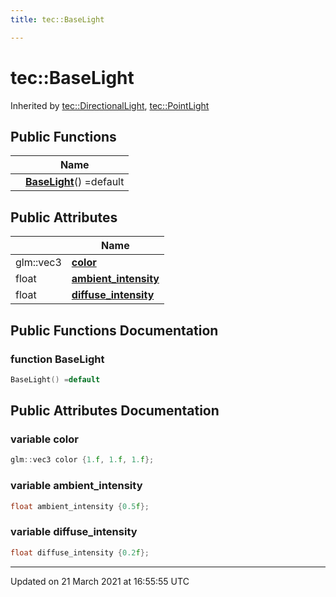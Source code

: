 ```yaml
---
title: tec::BaseLight

---
```


# tec::BaseLight



Inherited by [tec::DirectionalLight](/engine/Classes/structtec_1_1_directional_light/), [tec::PointLight](/engine/Classes/structtec_1_1_point_light/)

## Public Functions

|                | Name           |
| -------------- | -------------- |
| | **[BaseLight](/engine/Classes/structtec_1_1_base_light/#function-baselight)**() =default |

## Public Attributes

|                | Name           |
| -------------- | -------------- |
| glm::vec3 | **[color](/engine/Classes/structtec_1_1_base_light/#variable-color)**  |
| float | **[ambient_intensity](/engine/Classes/structtec_1_1_base_light/#variable-ambient_intensity)**  |
| float | **[diffuse_intensity](/engine/Classes/structtec_1_1_base_light/#variable-diffuse_intensity)**  |

## Public Functions Documentation

### function BaseLight

```cpp
BaseLight() =default
```


## Public Attributes Documentation

### variable color

```cpp
glm::vec3 color {1.f, 1.f, 1.f};
```


### variable ambient_intensity

```cpp
float ambient_intensity {0.5f};
```


### variable diffuse_intensity

```cpp
float diffuse_intensity {0.2f};
```


-------------------------------

Updated on 21 March 2021 at 16:55:55 UTC